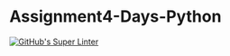# Assignment4-Days-Python

[![GitHub's Super Linter](https://github.com/crestel-ong/Assignment4-Days-Python/workflows/GitHub's%20Super%20Linter/badge.svg)](https://github.com/crestel-ong/Assignment4-Days-Python/actions)
